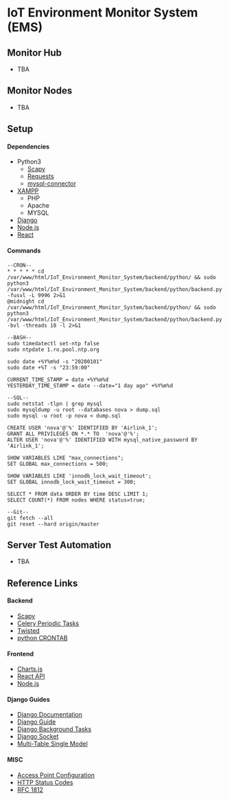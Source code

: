 # IoT Environment Monitor System (EMS)

## Monitor Hub
- TBA

## Monitor Nodes
- TBA
 
## Setup

#### Dependencies
- Python3
  - [Scapy](https://pypi.org/project/scapy/)
  - [Requests](https://pypi.org/project/requests/)
  - [mysql-connector](https://pypi.org/project/mysql-connector-python/)
- [XAMPP](https://www.apachefriends.org/index.html)
  - PHP
  - Apache
  - MYSQL
- [Django](https://docs.djangoproject.com/en/3.0/topics/install/)
- [Node.js](https://nodejs.org/en/download/)
- [React](https://react-cn.github.io/react/downloads.html)

#### Commands
```
--CRON--
* * * * * cd /var/www/html/IoT_Environment_Monitor_System/backend/python/ && sudo python3 /var/www/html/IoT_Environment_Monitor_System/backend/python/backend.py -fusvl -L 9996 2>&1
@midnight cd /var/www/html/IoT_Environment_Monitor_System/backend/python/ && sudo python3 /var/www/html/IoT_Environment_Monitor_System/backend/python/backend.py -bvl -threads 10 -l 2>&1
```

```
--BASH--
sudo timedatectl set-ntp false
sudo ntpdate 1.ro.pool.ntp.org

sudo date +%Y%m%d -s "20200101"
sudo date +%T -s "23:59:00"

CURRENT_TIME_STAMP = date +%Y%m%d
YESTERDAY_TIME_STAMP = date --date="1 day ago" +%Y%m%d
```

```
--SQL--
sudo netstat -tlpn | grep mysql
sudo mysqldump -u root --databases nova > dump.sql
sudo mysql -u root -p nova < dump.sql

CREATE USER 'nova'@'%' IDENTIFIED BY 'Airlink_1';
GRANT ALL PRIVILEGES ON *.* TO  'nova'@'%';
ALTER USER 'nova'@'%' IDENTIFIED WITH mysql_native_password BY 'Airlink_1';  

SHOW VARIABLES LIKE "max_connections";
SET GLOBAL max_connections = 500;

SHOW VARIABLES LIKE 'innodb_lock_wait_timeout';
SET GLOBAL innodb_lock_wait_timeout = 300;

SELECT * FROM data ORDER BY time DESC LIMIT 1;
SELECT COUNT(*) FROM nodes WHERE status=true;
```

```
--Git--
git fetch --all
git reset --hard origin/master

```

## Server Test Automation
- TBA

## Reference Links

#### Backend
- [Scapy](https://scapy.readthedocs.io/en/latest/introduction.html)
- [Celery Periodic Tasks](http://www.celeryproject.org/)
- [Twisted](https://github.com/twisted/twisted)
- [python CRONTAB](https://pypi.org/project/python-crontab/)

#### Frontend
- [Charts.js](https://www.chartjs.org/)
- [React API](https://reactjs.org/docs/react-api.html)
- [Node.js](https://nodejs.org/en/docs/)

#### Django Guides
- [Django Documentation](https://docs.djangoproject.com/en/3.0/)
- [Django Guide](https://simpleisbetterthancomplex.com/series/beginners-guide/1.11/)
- [Django Background Tasks](https://django-background-tasks.readthedocs.io/en/latest/)
- [Django Socket](https://pypi.org/project/django-socket-server/)
- [Multi-Table Single Model](https://stackoverflow.com/questions/5036357/single-django-model-multiple-tables)

#### MISC
- [Access Point Configuration](https://www.diyhobi.com/install-wifi-hotspot-raspberry-pi-ubuntu-mate/)
- [HTTP Status Codes](https://www.restapitutorial.com/httpstatuscodes.html)
- [RFC 1812](https://tools.ietf.org/html/rfc1812#section-2)

